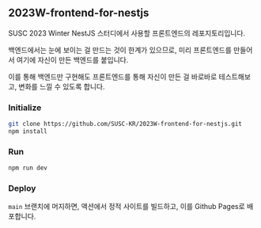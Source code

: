## 2023W-frontend-for-nestjs

SUSC 2023 Winter NestJS 스터디에서 사용할 프론트엔드의 레포지토리입니다.

백엔드에서는 눈에 보이는 걸 만드는 것이 한계가 있으므로, 미리 프론트엔드를 만들어서 여기에 자신이 만든 백엔드를 붙입니다.

이를 통해 백엔드만 구현해도 프론트엔드를 통해 자신이 만든 걸 바로바로 테스트해보고, 변화를 느낄 수 있도록 합니다.

### Initialize

```bash
git clone https://github.com/SUSC-KR/2023W-frontend-for-nestjs.git
npm install
```

### Run

```bash
npm run dev
```

### Deploy

`main` 브랜치에 머지하면, 액션에서 정적 사이트를 빌드하고, 이를 Github Pages로 배포합니다.
